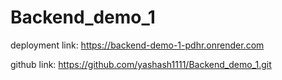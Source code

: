 # Backend_demo_1

deployment link:  https://backend-demo-1-pdhr.onrender.com

github link:    https://github.com/yashash1111/Backend_demo_1.git